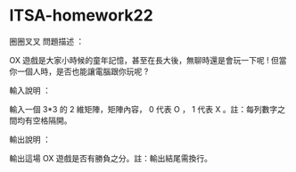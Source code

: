 # ITSA-homework22
圈圈叉叉
問題描述 ：

OX 遊戲是大家小時候的童年記憶，甚至在長大後，無聊時還是會玩一下呢 ! 但當你一個人時，是否也能讓電腦跟你玩呢 ?

輸入說明 ：

輸入一個 3*3 的 2 維矩陣，矩陣內容， 0 代表 O ， 1 代表 X 。註：每列數字之間均有空格隔開。

輸出說明 ：

輸出這場 OX 遊戲是否有勝負之分。註：輸出結尾需換行。
